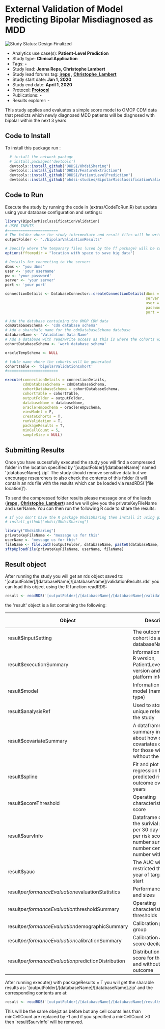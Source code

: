 External Validation of Model Predicting Bipolar Misdiagnosed as MDD
=============

<img src="https://img.shields.io/badge/Study%20Status-Design%20Finalized-brightgreen.svg" alt="Study Status: Design Finalized">

- Analytics use case(s): **Patient-Level Prediction**
- Study type: **Clinical Application**
- Tags: **-**
- Study lead: **Jenna Reps, Christophe Lambert**
- Study lead forums tag: **[jreps](https://forums.ohdsi.org/u/jreps) , [Christophe_Lambert](https://forums.ohdsi.org/u/Christophe_Lambert)**
- Study start date: **Jan 1, 2020**
- Study end date: **April 1, 2020**
- Protocol: **[Protocol](https://github.com/ohdsi-studies/BipolarMisclassificationValidation/blob/master/documents/ProtocolBipolarInMDD.docx)**
- Publications: **-**
- Results explorer: **-**

This study applies and evaluates a simple score model to OMOP CDM data that predicts which newly diagnosed MDD patients will be diagnosed with bipolar within the next 3 years  


## Code to Install

To install this package run :

```r
  # install the network package
  # install.packages('devtools')
  devtools::install_github("OHDSI/OhdsiSharing")
  devtools::install_github("OHDSI/FeatureExtraction")
  devtools::install_github("OHDSI/PatientLevelPrediction")
  devtools::install_github("ohdsi-studies/BipolarMisclassificationValidation")
```

## Code to Run

Execute the study by running the code in (extras/CodeToRun.R) but update using your database configuration and settings:

```r
library(BipolarMisclassificationValidation)
# USER INPUTS
#=======================
# The folder where the study intermediate and result files will be written:
outputFolder <- "./bipolarValidationResults"

# Specify where the temporary files (used by the ff package) will be created:
options(fftempdir = "location with space to save big data")

# Details for connecting to the server:
dbms <- "you dbms"
user <- 'your username'
pw <- 'your password'
server <- 'your server'
port <- 'your port'

connectionDetails <- DatabaseConnector::createConnectionDetails(dbms = dbms,
                                                                server = server,
                                                                user = user,
                                                                password = pw,
                                                                port = port)

# Add the database containing the OMOP CDM data
cdmDatabaseSchema <- 'cdm database schema'
# Add a sharebale name for the cdmDatabaseSchema database
databaseName <- 'Validation Data Name'
# Add a database with read/write access as this is where the cohorts will be generated
cohortDatabaseSchema <- 'work database schema'

oracleTempSchema <- NULL

# table name where the cohorts will be generated
cohortTable <- 'bipolarValidationCohort'
#=======================

execute(connectionDetails = connectionDetails,
        cdmDatabaseSchema = cdmDatabaseSchema,
        cohortDatabaseSchema = cohortDatabaseSchema,
        cohortTable = cohortTable,
        outputFolder = outputFolder,
        databaseName = databaseName,
        oracleTempSchema = oracleTempSchema,
        viewModel = F,
        createCohorts = T,
        runValidation = T,
        packageResults = T,
        minCellCount = 5,
        sampleSize = NULL)
```

## Submitting Results

Once you have sucessfully executed the study you will find a compressed folder in the location specified by '[outputFolder]/[databaseName]' named '[databaseName].zip'.  The study should remove sensitive data but we encourage researchers to also check the contents of this folder (it will contain an rds file with the results which can be loaded via readRDS('[file location]').  

To send the compressed folder results please message one of the leads (**[jreps](https://forums.ohdsi.org/u/jreps) , [Christophe_Lambert](https://forums.ohdsi.org/u/Christophe_Lambert)**) and we will give you the privateKeyFileName and userName.  You can then run the following R code to share the results:

```r
# If you don't have the R package OhdsiSharing then install it using github (uncomment the line below)
# install_github("ohdsi/OhdsiSharing")

library("OhdsiSharing")
privateKeyFileName <- "message us for this"
userName <- "message us for this"
fileName <- file.path(outputFolder, databaseName, paste0(databaseName,'.zip'))
sftpUploadFile(privateKeyFileName, userName, fileName)
```


## Result object
After running the study you will get an rds object saved to:
'[outputFolder]/[databaseName]/[databaseName]/validationResults.rds' you can load this object using the R function readRDS:
```r
result <- readRDS('[outputFolder]/[databaseName]/[databaseName]/validationResults.rds')
```

the 'result' object is a list containing the following:

| Object | Description | Edited by minCellCount |
| ----------| ---------------------------------------------------| ----------------------- |
| result$inputSetting | The outcome and cohort ids and the databaseName | No | 
| result$executionSummary | Information about the R version, PatientLevelPrediction version and execution platform info | No | 
| result$model | Information about the model (name and type) | No | 
| result$analysisRef | Used to store a unique reference for the study | No | 
| result$covariateSummary | A dataframe with summary information about how often the covariates occured for those with and without the outcome | Yes | 
| result$spline | Fit and plot of cox regression for predicted risk ~ outcome over 10 years | Yes | 
| result$scoreThreshold | Operating characteristics per score | Yes |  
| result$survInfo | Dataframe containing the surivial plot data per 30 day window per risk score - number surviving, number censored and number with outcome | Yes | 
| result$yauc | The AUC when restricted the data per year of target cohort start | Yes | 
| result$performanceEvaluation$evaluationStatistics | Performance metrics and sizes | No | 
| result$performanceEvaluation$thresholdSummary | Operating characteristcs @ 100 thresholds | No | 
| result$performanceEvaluation$demographicSummary | Calibration per age group | Yes | 
| result$performanceEvaluation$calibrationSummary | Calibration at risk score deciles | No | 
| result$performanceEvaluation$predictionDistribution | Distribution of risk score for those with and without the outcome | Yes | 

After running execute() with packageResults = T you will get the sharable results as:
'[outputFolder]/[databaseName]/[databaseName].zip' and the corresponding contents are at:
```r
result <- readRDS('[outputFolder]/[databaseName]/[databaseName]/resultsToShare/validationResults.rds')
```
This will be the same obejct as before but any cell counts less than minCellCount are replaced by -1 and if you specified a minCellCount >0 then 'result$survInfo' will be removed.



